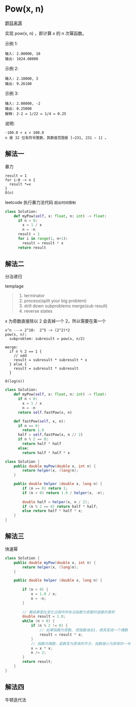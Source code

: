 # Pow(x, n)

[题目来源](https://leetcode-cn.com/problems/powx-n)

实现 pow(x, n) ，即计算 x 的 n 次幂函数。

示例 1:

```
输入: 2.00000, 10
输出: 1024.00000
```

示例 2:

```
输入: 2.10000, 3
输出: 9.26100
```

示例 3:

```
输入: 2.00000, -2
输出: 0.25000
解释: 2-2 = 1/22 = 1/4 = 0.25
```

说明:

```
-100.0 < x < 100.0
n 是 32 位有符号整数，其数值范围是 [−231, 231 − 1] 。
```


## 解法一

暴力

```
result = 1
for i:0 -> n {
  result *=x
}
O(n)
```

leetcode 执行暴力法代码 `超出时间限制`

```python
class Solution:
    def myPow(self, x: float, n: int) -> float:
      if n < 0:
        x = 1 / x
        n = -n
      result = 1
      for i in range(1, n+1):
        result = result * x
      return result
```

## 解法二

分治递归

templage 

>1. terminator   
>2. process(split your big problem)   
>3. drill down subproblems merge(sub result)  
>4. reverse states  


x 为奇数直接除以 2 会丢掉一个 2，所以需要在乘一个
```
x^n ---> 2^10:  2^5 -> (2^2)*2
pow(x, n):
  subproblem: subresult = pow(x, n/2)

merge:
  if n % 2 == 1 {
    // odd
    result = subresult * subresult * x
  } else {
    result = subresult * subresult
  }

O(log(n))
```

```python
class Solution:
    def myPow(self, x: float, n: int) -> float:
      if n < 0:
        x = 1 / x
        n = -n
      return self.fastPow(x, n)

    def fastPow(self, x, n):
      if n == 0:
        return 1.0
      half = self.fastPow(x, n // 2)
      if n % 2 == 0:
        return half * half
      else:
        return half * half * x
```

```Java
class Solution {
    public double myPow(double x, int n) {
        return helper(x, (long)n);
    }

    public double helper (double x, long n) {
        if (n == 0) return 1;
        if (n < 0) return 1.0 / helper(x, -n);
        
        double half = helper(x, n / 2);
        if (n % 2 == 0) return half * half;
        else return half * half * x;
    }
}
```

## 解法三

快速幂

```Java
class Solution {
    public double myPow(double x, int n) {
        return helper(x, (long)n);
    }

    public double helper (double x, long n) {
        
        if (n < 0) {
            x = 1.0 / x;
            n = -n;
        }
        
        // 幂结果是在变化过程中所有当指数为奇数时底数的乘积
        double result = 1.0;
        while (n > 0) {
            if (n % 2 != 0) {
                // 如果指数为奇数, 把指数减去1，使其变成一个偶数
                result = result * x;
            }
            // 指数为偶数，底数变为原来的平方，指数缩小为原来的一半
            x = x * x;
            n /= 2;
        }
        return result;
    }
}

```

## 解法四

牛顿迭代法

